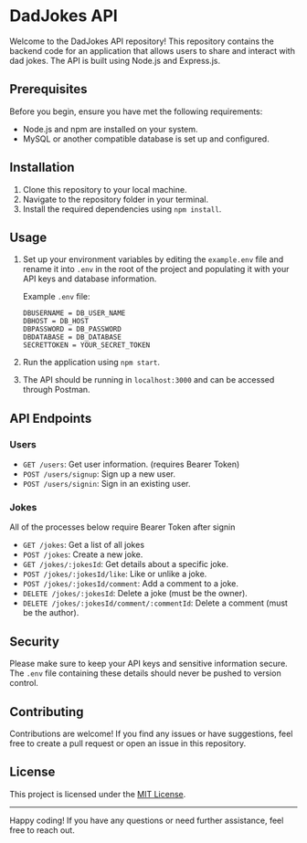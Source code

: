 # DadJokes API

Welcome to the DadJokes API repository! This repository contains the backend code for an application that allows users to share and interact with dad jokes. The API is built using Node.js and Express.js.

## Prerequisites

Before you begin, ensure you have met the following requirements:

- Node.js and npm are installed on your system.
- MySQL or another compatible database is set up and configured.

## Installation

1. Clone this repository to your local machine.
2. Navigate to the repository folder in your terminal.
3. Install the required dependencies using `npm install`.

## Usage

1. Set up your environment variables by editing the `example.env` file and rename it into `.env` in the root of the project and populating it with your API keys and database information.

   Example `.env` file:

   ```
   DBUSERNAME = DB_USER_NAME
   DBHOST = DB_HOST
   DBPASSWORD = DB_PASSWORD
   DBDATABASE = DB_DATABASE
   SECRETTOKEN = YOUR_SECRET_TOKEN
   ```

2. Run the application using `npm start`.
3. The API should be running in `localhost:3000` and can be accessed through Postman.

## API Endpoints

### Users

- `GET /users`: Get user information. (requires Bearer Token)
- `POST /users/signup`: Sign up a new user.
- `POST /users/signin`: Sign in an existing user.

### Jokes
All of the processes below require Bearer Token after signin
- `GET /jokes`: Get a list of all jokes
- `POST /jokes`: Create a new joke.
- `GET /jokes/:jokesId`: Get details about a specific joke.
- `POST /jokes/:jokesId/like`: Like or unlike a joke. 
- `POST /jokes/:jokesId/comment`: Add a comment to a joke.
- `DELETE /jokes/:jokesId`: Delete a joke (must be the owner).
- `DELETE /jokes/:jokesId/comment/:commentId`: Delete a comment (must be the author).

## Security

Please make sure to keep your API keys and sensitive information secure. The `.env` file containing these details should never be pushed to version control.

## Contributing

Contributions are welcome! If you find any issues or have suggestions, feel free to create a pull request or open an issue in this repository.

## License

This project is licensed under the [MIT License](LICENSE).

---

Happy coding! If you have any questions or need further assistance, feel free to reach out.
